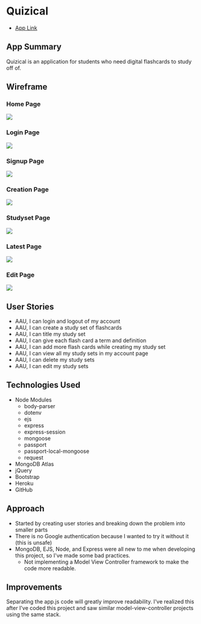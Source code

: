 # Quizical
* [App Link](https://quizical-project.herokuapp.com/)

## App Summary
Quizical is an application for students who need digital flashcards to study off of.

## Wireframe

### Home Page
![](screenshots/Homepage.JPG)

### Login Page
![](screenshots/Login.JPG)

### Signup Page
![](screenshots/Signup.JPG)

### Creation Page
![](screenshots/Creation.JPG)

### Studyset Page
![](screenshots/Studyset.JPG)

### Latest Page
![](screenshots/Latest.JPG)

### Edit Page
![](screenshots/Edit.JPG)

## User Stories
* AAU, I can login and logout of my account
* AAU, I can create a study set of flashcards
* AAU, I can title my study set
* AAU, I can give each flash card a term and definition
* AAU, I can add more flash cards while creating my study set
* AAU, I can view all my study sets in my account page
* AAU, I can delete my study sets
* AAU, I can edit my study sets

## Technologies Used

* Node Modules
  * body-parser
  * dotenv
  * ejs
  * express
  * express-session
  * mongoose
  * passport
  * passport-local-mongoose
  * request
* MongoDB Atlas
* jQuery
* Bootstrap
* Heroku
* GitHub

## Approach

* Started by creating user stories and breaking down the problem into smaller parts
* There is no Google authentication because I wanted to try it without it (this is unsafe)
* MongoDB, EJS, Node, and Express were all new to me when developing this project, so I've made some bad practices.
  * Not implementing a Model View Controller framework to make the code more readable.

## Improvements

Separating the app.js code will greatly improve readability.
I've realized this after I've coded this project and saw similar model-view-controller projects using the same stack.
